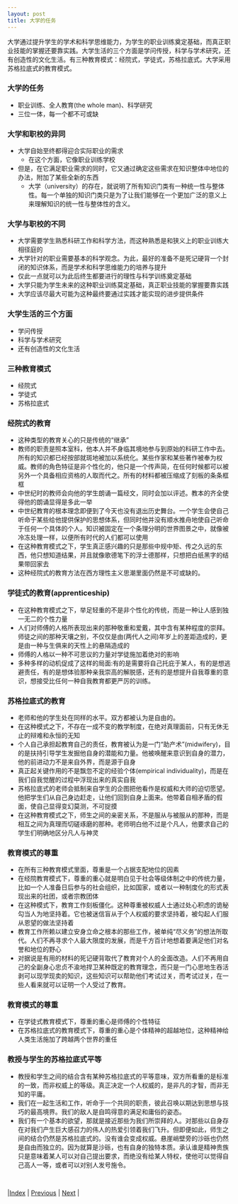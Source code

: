```yaml
---
layout: post
title: 大学的任务
---
```


大学通过提升学生的学术和科学思维能力，为学生的职业训练奠定基础，而真正职业技能的掌握还要靠实践。大学生活的三个方面是学问传授，科学与学术研究，还有创造性的文化生活。有三种教育模式：经院式，学徒式，苏格拉底式。大学采用苏格拉底式的教育模式。

### 大学的任务
- 职业训练、全人教育(the whole man)、科学研究
- 三位一体，每一个都不可或缺

### 大学和职校的异同
- 大学自始至终都得迎合实际职业的需求
  - 在这个方面，它像职业训练学校
- 但是，在它满足职业需求的同时，它又通过确定这些需求在知识整体中地位的办法，附加了某些全新的东西
  - 大学（university）的存在，就说明了所有知识门类有一种统一性与整体性。每一个单独的知识门类只是为了让我们能够在一个更加广泛的意义上来理解知识的统一性与整体性的含义。

### 大学与职校的不同
- 大学需要学生熟悉科研工作和科学方法，而这种熟悉是和狭义上的职业训练大相径庭的
- 大学针对的职业需要基本的科学观念。为此，最好的准备不是死记硬背一个封闭的知识体系，而是学术和科学思维能力的培养与提升
- 仅此一点就可以为此后终生都要进行的理性与科学训练奠定基础
- 大学只能为学生未来的这种职业训练莫定基础，真正职业技能的掌握要靠实践
- 大学应该尽最大可能为这种最终要通过实践才能实现的进步提供条件

### 大学生活的三个方面
- 学问传授
- 科学与学术研究
- 还有创造性的文化生活

### 三种教育模式
- 经院式
- 学徒式
- 苏格拉底式

### 经院式的教育
- 这种类型的教育关心的只是传统的“继承”
- 教师的职责是照本室科，他本人并不身临其境地参与到原始的科研工作中去。所有的知识都已经按部就斑地被加以系统化。某些作家和某些著作被奉为权威。教师的角色特征是非个性化的，他只是一个传声简，在任何时候都可以被另外一个具备相应资格的人取而代之。所有的材料都被压缩成了刻板的条条框框
- 中世纪时的教师会向他的学生朗诵一篇经文，同时会加以评述。教本的齐全使得他的朗诵显得是多此一举
- 中世纪教育的根本理念即便到了今天也没有退出历史舞台。一个学生会使自己听命于某些给他提供保护的思想体系，但同时他并没有顺水推舟地使自己听命于任何一个具体的个人。知识被固定在一个条理分明的世界图景之中，就像被冷冻处理一样，以便所有时代的人们都可以使用
- 在这种教育模式之下，学生真正感兴趣的只是那些中规中矩、传之久远的东西，他只想知道结果，并且就像歌德笔下的浮士德那样，只想把白纸黑字的结果带回家去
- 这种经院式的教育方法在西方理性主义思潮里面仍然是不可或缺的。

### 学徒式的教育(apprenticeship)
- 在这种教育模式之下，举足轻重的不是非个性化的传统，而是一种让人感到独一无二的个性力量
- 人们对师傅的人格所表现出来的那种敬重和爱戴，其中含有某种程度的崇拜。师徒之间的那种天壤之别，不仅仅是由(两代人之间)年岁上的差距造成的，更是由一种与生俱来的天性上的悬隔造成的
- 师傅的人格以一种不可思议的力量对学徒施加着绝对的影响
- 多种多样的动机促成了这样的局面:有的是需要将自己托庇于某人，有的是想逃避责任，有的是想体验那种亲我崇高的解脱感，还有的是想提升自我尊重的意识，想接受比任何一种自我教育都更严厉的训练。

### 苏格拉底式的教育
- 老师和他的学生处在同样的水平。双方都被认为是自由的。
- 在这种模式之下，不存在一成不变的教学制度，在绝对真理面前，只有无休无止的辩难和永恒的无知
- 个人自己承担起教育自己的责任，教育被认为是一门“助产术”(midwifery)，目的是扶持引导学生发掘他自身的潜能和力量。他被唤醒来意识到自身的潜力，他的前进动力不是来自外界，而是源于自身
- 真正起关键作用的不是飘忽不定的经验个体(empirical individuality)，而是在我们自我觉醒的过程中浮现出来的真实自我
- 苏格拉底式的老师会抵制来自学生的企图把他看作是权威和大师的迫切愿望。他把学生们从自己身边赶走，让他们回到自身上面来。他带着自相矛盾的假面，使自己显得变幻莫测，不可捉摸
- 在这种教育模式之下，师生之间的亲密关系，不是服从与被服从的那种，而是相互之间为真理而切磋琢磨的那种。老师明白他不过是个凡人，他要求自己的学生们明确地区分凡人与神灵

### 教育模式的尊重
- 在所有三种教育模式里面，尊重是一个占据支配地位的因素
- 在经院教育模式下，尊重的重心就是明白见于社会等级体制之中的传统力量，比如一个人准备日后参与的社会组织，比如国家，或者以一种制度化的形式表现出来的社团，或者宗教团体
- 在这种模式下，教育工作刻板僵化。这种尊重被权威人士通过处心积虑的诡秘勾当人为地坚持着。它也被迷信盲从于个人权威的要求坚持着，被勾起人们服从恩望的做法坚持着
- 教育工作所赖以建立安身立命之根本的那些工作，被单纯“尽义务”的想法所取代。人们不再寻求个人最大限度的发展，而是千方百计地想着要满足他们对名誉和地位的野心
- 对据说是有用的材料的死记硬背取代了教育对个人的全面改造。人们不再用自己的全副身心忠贞不渝地捍卫某种既定的教育理念，而只是一门心思地生吞活剥可以现学现卖的知识，这些知识可以帮助他们考试过关，而考试过关，在一些人看来就可以证明一个人受过了教育。

### 教育模式的尊重
- 在学徒式教育模式下，尊重的重心是师傅的个性特征
- 在苏格拉底式的教育模式下，尊重的重心是个体精神的超越地位，这种精神给人类生活施加了跨越两个世界的重任

### 教授与学生的苏格拉底式平等
- 教授和学生之间的结合含有某种苏格拉底式的平等意味，双方所看重的是标准的一致，而非权威上的等级。真正决定一个人权威的，是非凡的才智，而非无知的平庸。
- 我们在一起生活和工作，听命于一个共同的职责，彼此召唤以期达到思想与技巧的最高境界。我们的敌人是自鸣得意的满足和庸俗的姿态。
- 我们有一个基本的欲望，那就是接近那些为我们所崇拜的人。对那些以自身存在对我们产生巨大感召力的伟人的热爱引领着我们飞升。但即便如此，师生之间的结合仍然是苏格拉底式的。没有谁会变成权威。悬崖峭壁旁的沙砾也仍然是自由而独立的。因为就算是沙砾，也有自身的独特本质。承认谁是精神贵族只是意味着某人可以对自己提出要求，而绝没有给某人特权，使他可以觉得自己高人一等，或者可以对别人发号施令。


<br/>

|[Index](./) | [Previous](1-5-communicate) | [Next](2-3-research)  |
